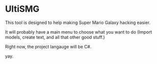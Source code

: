 UltiSMG
=======

This tool is designed to help making Super Mario Galaxy hacking easier. 

It will probably have a main menu to choose what you want to do (Import models, create text, and all that other good stuff.)

Right now, the project langauge will be C#. 

yay.
